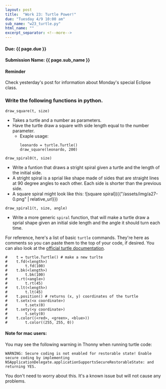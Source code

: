 ```yaml
---
layout: post
title:  "Work 23: Turtle Power!"
due: "Tuesday 4/9 10:00 am"
sub_name: "w23_turtle.py"
html_name: ""
excerpt_separator: <!--more-->
---
```


#### Due: {{ page.due }}
#### Submission Name: {{ page.sub_name }}

#### Reminder
Check yesterday's post for information about Monday's special Eclipse class.

### Write the following functions in python.
`draw_square(t, size)`
- Takes a turtle and a number as parameters.
- Have the turtle draw a square with side length equal to the number parameter.
  - Exaple usage:
    ```
    leonardo = turtle.Turtle()
    draw_square(leonardo, 200)
    ```

`draw_spiral0(t, size)`
- Write a funtion that draws a stright spiral given a turtle and the length of the initial side.
- A stright spiral is a sprial like shape made of sides that are straight lines at 90 degree angles to each other. Each side is shorter than the previous side.
- A square spiral might look like this: ![square spiral]({{"/assets/img/a27-0.png" | relative_url}})

`draw_spiral1(t, size, angle)`
- Write a more generic `spiral` function, that will make a turtle draw a sprial shape given an initial side length and the angle it should turn each time.

For reference, here's a list of basic `turtle` commands. They're here as comments so you can paste them to the top of your code, if desired. You can also look at the [official turtle documentation](https://docs.python.org/3/library/turtle.html#use-object-oriented-turtle-graphics).
```
#    t = turtle.Turtle() # make a new turlte
#    t.fd(<length>)
#        t.fd(100)
#    t.bk(<length>)
#        t.bk(100)
#    t.rt(<angle>)
#        t.rt(45)
#    t.lt(<length>)
#        t.lt(45)
#    t.position() # returns (x, y) coordinates of the turtle
#    t.setx(<x coordinate>)
#        t.setx(0)
#    t.sety(<y coordinate>)
#        t.sety(0)
#    t.color((<red>, <green>, <blue>))
#        t.color((255, 255, 0))
```

#### Note for mac users:
You may see the following warning in Thonny when running turtle code:
```
WARNING: Secure coding is not enabled for restorable state! Enable secure coding by implementing NSApplicationDelegate.applicationSupportsSecureRestorableState: and returning YES.
```
You don't need to worry about this. It's a known issue but will not cause any problems.
